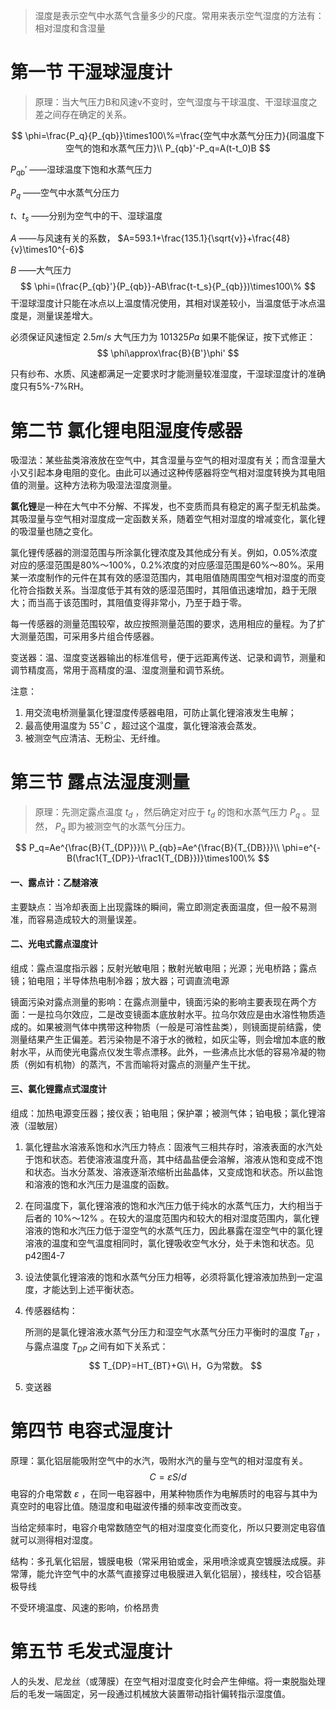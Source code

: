 > 湿度是表示空气中水蒸气含量多少的尺度。常用来表示空气湿度的方法有：相对湿度和含湿量

# 第一节 干湿球湿度计

> 原理：当大气压力B和风速v不变时，空气湿度与干球温度、干湿球温度之差之间存在确定的关系。

$$
\phi=\frac{P_q}{P_{qb}}\times100\%=\frac{空气中水蒸气分压力}{同温度下空气的饱和水蒸气压力}\\
P_{qb}'-P_q=A(t-t_0)B
$$

$P_{qb}'$ ——湿球温度下饱和水蒸气压力

$P_q$ ——空气中水蒸气分压力

$t、t_s$ ——分别为空气中的干、湿球温度

$A$ ——与风速有关的系数， $A=593.1+\frac{135.1}{\sqrt{v}}+\frac{48}{v}\times10^{-6}$

$B$ ——大气压力
$$
\phi=(\frac{P_{qb}'}{P_{qb}}-AB\frac{t-t_s}{P_{qb}})\times100\%
$$
干湿球湿度计只能在冰点以上温度情况使用，其相对误差较小，当温度低于冰点温度是，测量误差增大。

必须保证风速恒定 $2.5m/s$ 大气压力为 $101325Pa$ 如果不能保证，按下式修正：
$$
\phi\approx\frac{B}{B'}\phi'
$$

只有纱布、水质、风速都满足一定要求时才能测量较准湿度，干湿球湿度计的准确度只有5%-7%RH。

# 第二节 氯化锂电阻湿度传感器

吸湿法：某些盐类溶液放在空气中，其含湿量与空气的相对湿度有关；而含湿量大小又引起本身电阻的变化。由此可以通过这种传感器将空气相对湿度转换为其电阻值的测量。这种方法称为吸湿法湿度测量。

**氯化锂**是一种在大气中不分解、不挥发，也不变质而具有稳定的离子型无机盐类。其吸湿量与空气相对湿度成一定函数关系，随着空气相对湿度的增减变化，氯化锂的吸湿量也随之变化。

氯化锂传感器的测湿范围与所涂氯化锂浓度及其他成分有关。例如，0.05%浓度对应的感湿范围是80%～100%，0.2%浓度的对应感湿范围是60%～80%。采用某一浓度制作的元件在其有效的感湿范围内，其电阻值随周围空气相对湿度的而变化符合指数关系。当湿度低于其有效的感湿范围时，其阻值迅速增加，趋于无限大；而当高于该范围时，其阻值变得非常小，乃至于趋于零。

每一传感器的测量范围较窄，故应按照测量范围的要求，选用相应的量程。为了扩大测量范围，可采用多片组合传感器。

变送器：温、湿度变送器输出的标准信号，便于远距离传送、记录和调节，测量和调节精度高，常用于高精度的温、湿度测量和调节系统。

注意：

1. 用交流电桥测量氯化锂湿度传感器电阻，可防止氯化锂溶液发生电解；
2. 最高使用温度为 $55^\circ C$ ，超过这个温度，氯化锂溶液会蒸发。
3. 被测空气应清洁、无粉尘、无纤维。

# 第三节 露点法湿度测量

> 原理：先测定露点温度 $t_d$ ，然后确定对应于 $t_d$ 的饱和水蒸气压力 $P_q$ 。显然， $P_q$ 即为被测空气的水蒸气分压力。

$$
P_q=Ae^{\frac{B}{T_{DP}}}\\
P_{qb}=Ae^{\frac{B}{T_{DB}}}\\
\phi=e^{-B(\frac1{T_{DP}}-\frac1{T_{DB}})}\times100\%
$$

#### 一、露点计：乙醚溶液

主要缺点：当冷却表面上出现露珠的瞬间，需立即测定表面温度，但一般不易测准，而容易造成较大的测量误差。

#### 二、光电式露点湿度计

组成：露点温度指示器；反射光敏电阻；散射光敏电阻；光源；光电桥路；露点镜；铂电阻；半导体热电制冷器；放大器；可调直流电源

镜面污染对露点测量的影响：在露点测量中，镜面污染的影响主要表现在两个方面：一是拉乌尔效应，二是改变镜面本底放射水平。拉乌尔效应是由水溶性物质造成的。如果被测气体中携带这种物质（一般是可溶性盐类），则镜面提前结露，使测量结果产生正偏差。若污染物是不溶于水的微粒，如灰尘等，则会增加本底的散射水平，从而使光电露点仪发生零点漂移。此外，一些沸点比水低的容易冷凝的物质（例如有机物）的蒸汽，不言而喻将对露点的测量产生干扰。

#### 三、氯化锂露点式湿度计

组成：加热电源变压器；接仪表；铂电阻；保护罩；被测气体；铂电极；氯化锂溶液（湿敏层）

1. 氯化锂盐水溶液系饱和水汽压力特点：固液气三相共存时，溶液表面的水汽处于饱和状态。若使溶液温度升高，其中结晶盐便会溶解，溶液从饱和变成不饱和状态。当水分蒸发、溶液逐渐浓缩析出盐晶体，又变成饱和状态。所以盐饱和溶液的饱和水汽压力是温度的函数。

2. 在同温度下，氯化锂溶液的饱和水汽压力低于纯水的水蒸气压力，大约相当于后者的 $10\%～12\%$ 。在较大的温度范围内和较大的相对湿度范围内，氯化锂溶液的饱和水汽压力低于湿空气的水蒸气压力，因此暴露在湿空气中的氯化锂溶液的温度和空气温度相同时，氯化锂吸收空气水分，处于未饱和状态。见p42图4-7

3. 设法使氯化锂溶液的饱和水蒸气分压力相等，必须将氯化锂溶液加热到一定温度，才能达到上述平衡状态。

4. 传感器结构：

   所测的是氯化锂溶液水蒸气分压力和湿空气水蒸气分压力平衡时的温度 $T_{BT}$ ，与露点温度 $T_{DP}$ 之间有如下关系式：
   $$
   T_{DP}=HT_{BT}+G\\
   H，G为常数。
   $$

5. 变送器

# 第四节 电容式湿度计

原理：氯化铝层能吸附空气中的水汽，吸附水汽的量与空气的相对湿度有关。
$$
C=\varepsilon S/d
$$
电容的介电常数 $\varepsilon$ ，在同一电容器中，用某种物质作为电解质时的电容与其中为真空时的电容比值。随湿度和电磁波传播的频率改变而改变。

当给定频率时，电容介电常数随空气的相对湿度变化而变化，所以只要测定电容值就可以测得相对湿度。

结构：多孔氧化铝层，镀膜电极（常采用铂或金，采用喷涂或真空镀膜法成膜。非常薄，能允许空气中的水蒸气直接穿过电极膜进入氧化铝层），接线柱，咬合铝基极导线

不受环境温度、风速的影响，价格昂贵

# 第五节 毛发式湿度计

人的头发、尼龙丝（或薄膜）在空气相对湿度变化时会产生伸缩。将一束脱脂处理后的毛发一端固定，另一段通过机械放大装置带动指针偏转指示湿度值。